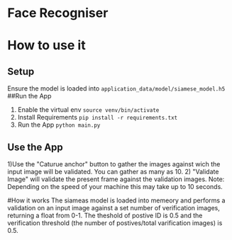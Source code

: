 # Face Recogniser

# How to use it
## Setup
Ensure the model is loaded into `application_data/model/siamese_model.h5`
##Run the App
1) Enable the virtual env
`source venv/bin/activate`
2) Install Requirements
`pip install -r requirements.txt`
3) Run the App
`python main.py`
## Use the App
1)Use the "Caturue anchor" button to gather the images against wich the input image will be validated. You can gather as many as 10.
2) "Validate Image" will validate the present frame against the validation images.
Note: Depending on the speed of your machine this may take up to 10 seconds.

#How it works
The siameas model is loaded into memeory and performs a validation on an input image against a set number of verification images, returning a float from 0-1.
The theshold of postive ID is 0.5 and the verification threshold (the number of postives/total varification images) is 0.5.
